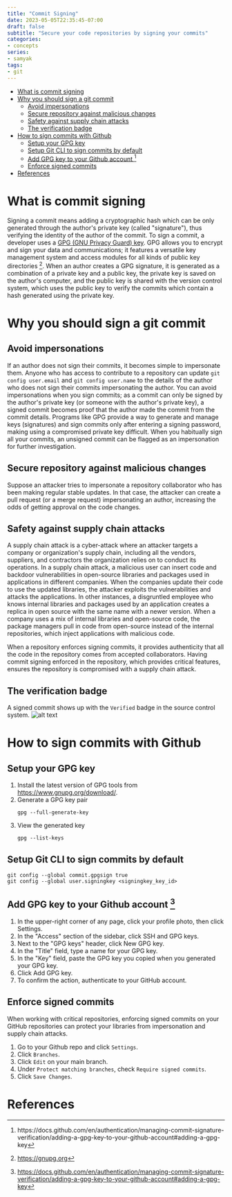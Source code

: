 ```yaml
---
title: "Commit Signing"
date: 2023-05-05T22:35:45-07:00
draft: false
subtitle: "Secure your code repositories by signing your commits"
categories:
- concepts
series:
- samyak
tags:
- git
---
```


<!-- TOC -->
* [What is commit signing](#what-is-commit-signing)
* [Why you should sign a git commit](#why-you-should-sign-a-git-commit)
  * [Avoid impersonations](#avoid-impersonations)
  * [Secure repository against malicious changes](#secure-repository-against-malicious-changes)
  * [Safety against supply chain attacks](#safety-against-supply-chain-attacks)
  * [The verification badge](#the-verification-badge)
* [How to sign commits with Github](#how-to-sign-commits-with-github)
  * [Setup your GPG key](#setup-your-gpg-key)
  * [Setup Git CLI to sign commits by default](#setup-git-cli-to-sign-commits-by-default)
  * [Add GPG key to your Github account [^2]](#add-gpg-key-to-your-github-account-2)
  * [Enforce signed commits](#enforce-signed-commits)
* [References](#references)
<!-- TOC -->

# What is commit signing
Signing a commit means adding a cryptographic hash which can be only generated through the author's private key (called "signature"), thus verifying the identity of the author of the commit. To sign a commit, a developer uses a [GPG (GNU Privacy Guard) key](https://gnupg.org). GPG allows you to encrypt and sign your data and communications; it features a versatile key management system and access modules for all kinds of public key directories [^1].
When an author creates a GPG signature, it is generated as a combination of a private key and a public key, the private key is saved on the author's computer, and the public key is shared with the version control system, which uses the public key to verify the commits which contain a hash generated using the private key.

# Why you should sign a git commit
## Avoid impersonations
If an author does not sign their commits, it becomes simple to impersonate them. Anyone who has access to contribute to a repository can update `git config user.email` and `git config user.name` to the details of the author who does not sign their commits impersonating the author.
You can avoid impersonations when you sign commits; as a commit can only be signed by the author's private key (or someone with the author's private key), a signed commit becomes proof that the author made the commit from the commit details. Programs like GPG provide a way to generate and manage keys (signatures) and sign commits only after entering a signing password, making using a compromised private key difficult. When you habitually sign all your commits, an unsigned commit can be flagged as an impersonation for further investigation.

## Secure repository against malicious changes
Suppose an attacker tries to impersonate a repository collaborator who has been making regular stable updates. In that case, the attacker can create a pull request (or a merge request) impersonating an author, increasing the odds of getting approval on the code changes.

## Safety against supply chain attacks
A supply chain attack is a cyber-attack where an attacker targets a company or organization's supply chain, including all the vendors, suppliers, and contractors the organization relies on to conduct its operations.
In a supply chain attack, a malicious user can insert code and backdoor vulnerabilities in open-source libraries and packages used in applications in different companies. When the companies update their code to use the updated libraries, the attacker exploits the vulnerabilities and attacks the applications.
In other instances, a disgruntled employee who knows internal libraries and packages used by an application creates a replica in open source with the same name with a newer version. When a company uses a mix of internal libraries and open-source code, the package managers pull in code from open-source instead of the internal repositories, which inject applications with malicious code.

When a repository enforces signing commits, it provides authenticity that all the code in the repository comes from accepted collaborators. Having commit signing enforced in the repository, which provides critical features, ensures the repository is compromised with a supply chain attack.

## The verification badge
A signed commit shows up with the `Verified` badge in the source control system.
![alt text](/images/verified-commit.jpg)

# How to sign commits with Github
## Setup your GPG key
1. Install the latest version of GPG tools from https://www.gnupg.org/download/.
2. Generate a GPG key pair
    ```shell
    gpg --full-generate-key
    ```
3. View the generated key
    ```shell
    gpg --list-keys
    ```
## Setup Git CLI to sign commits by default

```shell
git config --global commit.gpgsign true
git config --global user.signingkey <signingkey_key_id>
```

## Add GPG key to your Github account [^2]
1. In the upper-right corner of any page, click your profile photo, then click Settings.
2. In the "Access" section of the sidebar, click SSH and GPG keys.
3. Next to the "GPG keys" header, click New GPG key.
4. In the "Title" field, type a name for your GPG key.
5. In the "Key" field, paste the GPG key you copied when you generated your GPG key.
6. Click Add GPG key.
7. To confirm the action, authenticate to your GitHub account.

## Enforce signed commits
When working with critical repositories, enforcing signed commits on your GitHub repositories can protect your libraries from impersonation and supply chain attacks.
1. Go to your Github repo and click `Settings`.
2. Click `Branches`.
3. Click `Edit` on your main branch.
4. Under `Protect matching branches`, check `Require signed commits`.
5. Click `Save Changes`.


# References
[^1]: https://gnupg.org
[^2]: https://docs.github.com/en/authentication/managing-commit-signature-verification/adding-a-gpg-key-to-your-github-account#adding-a-gpg-key

